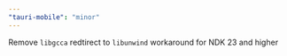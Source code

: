 ```yaml
---
"tauri-mobile": "minor"
---
```


Remove `libgcca` redtirect to `libunwind` workaround for NDK 23 and higher
